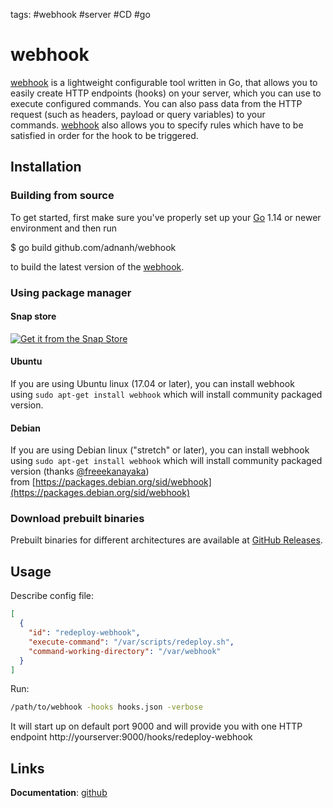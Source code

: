tags: #webhook #server #CD #go 
# webhook
[webhook](https://github.com/adnanh/webhook) is a lightweight configurable tool written in Go, that allows you to easily create HTTP endpoints (hooks) on your server, which you can use to execute configured commands. You can also pass data from the HTTP request (such as headers, payload or query variables) to your commands. [webhook](https://github.com/adnanh/webhook) also allows you to specify rules which have to be satisfied in order for the hook to be triggered.

## Installation

### Building from source

To get started, first make sure you've properly set up your [Go](http://golang.org/doc/install) 1.14 or newer environment and then run

$ go build github.com/adnanh/webhook

to build the latest version of the [webhook](https://github.com/adnanh/webhook).

### Using package manager

#### Snap store

[![Get it from the Snap Store](https://camo.githubusercontent.com/353bcf397acd2a7663c45bc69cd2b202417a66c24d3b38f861f9cc0fe1a25324/68747470733a2f2f736e617063726166742e696f2f7374617469632f696d616765732f6261646765732f656e2f736e61702d73746f72652d77686974652e737667)](https://snapcraft.io/webhook)

#### Ubuntu
If you are using Ubuntu linux (17.04 or later), you can install webhook using `sudo apt-get install webhook` which will install community packaged version.

#### Debian
If you are using Debian linux ("stretch" or later), you can install webhook using `sudo apt-get install webhook` which will install community packaged version (thanks [@freeekanayaka](https://github.com/freeekanayaka)) from [https://packages.debian.org/sid/webhook](https://packages.debian.org/sid/webhook)

### Download prebuilt binaries

Prebuilt binaries for different architectures are available at [GitHub Releases](https://github.com/adnanh/webhook/releases).

## Usage
Describe config file:
```json
[
  {
    "id": "redeploy-webhook",
    "execute-command": "/var/scripts/redeploy.sh",
    "command-working-directory": "/var/webhook"
  }
]
```

Run:
```bash
/path/to/webhook -hooks hooks.json -verbose
```

It will start up on default port 9000 and will provide you with one HTTP endpoint
http://yourserver:9000/hooks/redeploy-webhook

## Links
**Documentation**: [github](https://github.com/adnanh/webhook)